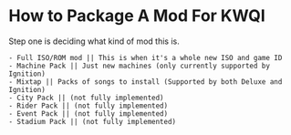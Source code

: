 # How to Package A Mod For KWQI

Step one is deciding what kind of mod this is.

```
- Full ISO/ROM mod || This is when it's a whole new ISO and game ID
- Machine Pack || Just new machines (only currently supported by Ignition)
- Mixtap || Packs of songs to install (Supported by both Deluxe and Ignition)
- City Pack || (not fully implemented)
- Rider Pack || (not fully implemented)
- Event Pack || (not fully implemented)
- Stadium Pack || (not fully implemented)
```